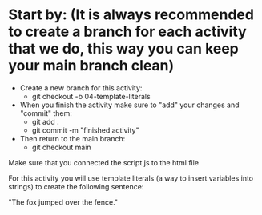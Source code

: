 # Start by: (It is always recommended to create a branch for each activity that we do, this way you can keep your main branch clean)
- Create a new branch for this activity:
    - git checkout -b 04-template-literals 
- When you finish the activity make sure to "add" your changes and "commit" them:
    - git add .
    - git commit -m "finished activity"
- Then return to the main branch:
    - git checkout main

Make sure that you connected the script.js to the html file

For this activity you will use template literals (a way to insert variables into strings) to create the following sentence:

"The fox jumped over the fence."